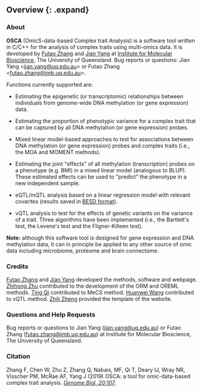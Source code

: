 ## Overview {: .expand}

### About

**OSCA** (OmicS-data-based Complex trait Analysis) is a software tool written in C/C++ for the analysis of complex traits using multi-omics data. It is developed by [Futao Zhang](http://researchers.uq.edu.au/researcher/12709) and [Jian Yang](http://researchers.uq.edu.au/researcher/2713) at [Institute for Molecular Bioscience](https://imb.uq.edu.au/), The University of Queensland. Bug reports or questions: Jian Yang <<jian.yang@uq.edu.au>\> or Futao Zhang <<futao.zhang@imb.uq.edu.au>\>.

Functions currently supported are:

-   Estimating the epigenetic (or transcriptomic) relationships between individuals from genome-wide DNA methylation (or gene expression) data.

-   Estimating the proportion of phenotypic variance for a complex trait that can be captured by all DNA methylation (or gene expression) probes.

-   Mixed linear model-based approaches to test for associations between DNA methylation (or gene expression) probes and complex traits (i.e., the MOA and MOMENT methods).

-   Estimating the joint "effects" of all methylation (transcription) probes on a phenotype (e.g. BMI) in a mixed linear model (analogous to BLUP). These estimated effects can be used to "predict" the phenotype in a new independent sample.

-   eQTL/mQTL analysis based on a linear regression model with relevant covarites (results saved in [BESD format](#BESDformat)).

-   vQTL analysis to test for the effects of genetic variants on the variance of a trait. Three algorithms have been implemented (i.e., the Bartlett's test, the Levene's test and the Fligner-Killeen test).

**Note:** although this software tool is designed for gene expression and DNA methylation data, it can in principle be applied to any other source of omic data including microbiome, proteome and brain connectome.


### Credits 

[Futao Zhang](http://researchers.uq.edu.au/researcher/12709) and [Jian Yang](http://researchers.uq.edu.au/researcher/2713) developed the methods, software and webpage. [Zhihong Zhu](http://researchers.uq.edu.au/researcher/3051) contributed to the development of the ORM and OREML methods. [Ting Qi](http://researchers.uq.edu.au/researcher/15871) contributed to MeCS method. [Huanwei Wang](mailto:huanwei.wang@imb.uq.edu.au) contributed to vQTL method. [Zhili Zheng](mailto:zhili.zheng@imb.uq.edu.au) provided the template of the website.


### Questions and Help Requests 
Bug reports or questions to Jian Yang (<jian.yang@uq.edu.au>)  or Futao Zhang (<futao.zhang@imb.uq.edu.au>) at
Institute for Molecular Bioscience, The University of Queensland.


### Citation 

Zhang F, Chen W, Zhu Z, Zhang Q, Nabais, MF, Qi T, Deary IJ, Wray NR, Visscher PM, McRae AF, Yang J (2019) OSCA: a tool for omic-data-based complex trait analysis. [*Genome Biol, 20:107*](https://genomebiology.biomedcentral.com/articles/10.1186/s13059-019-1718-z).

